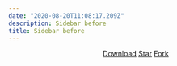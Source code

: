 ```yaml
---
date: "2020-08-20T11:08:17.209Z"
description: Sidebar before
title: Sidebar before
---
```

[//]: # (This a comment)

<center>
<!-- Place this tag where you want the button to render. -->
<a class="github-button" href="https://github.com/XTLS/Xray-core/releases" data-icon="octicon-cloud-download" aria-label="Download vjeantet/hugo-theme-docport on GitHub">Download</a>
<!-- Place this tag where you want the button to render. -->
<a class="github-button" href="https://github.com/XTLS/Xray-core" data-icon="octicon-star" data-show-count="false" aria-label="Star vjeantet/hugo-theme-docport on GitHub">Star</a>
<!-- Place this tag where you want the button to render. -->
<a class="github-button" href="https://github.com/XTLS/Xray-core/fork" data-icon="octicon-repo-forked" data-show-count="true" aria-label="Fork vjeantet/hugo-theme-docport on GitHub">Fork</a>
</center>
<!-- Place this tag in your head or just before your close body tag. -->
<script async defer src="https://buttons.github.io/buttons.js"></script>